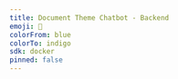 ```yaml
---
title: Document Theme Chatbot - Backend
emoji: 💬
colorFrom: blue
colorTo: indigo
sdk: docker
pinned: false
---
```

